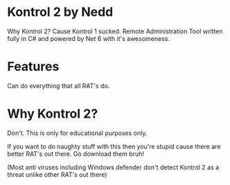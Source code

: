 # Kontrol 2 by Nedd 
Why Kontrol 2? Cause Kontrol 1 sucked.
Remote Administration Tool written fully in C# and powered by Net 6 with it's awesomeness.

# Features
Can do everything that all RAT's do.

# Why Kontrol 2?
Don't. This is only for educational purposes only. 

If you want to do naughty stuff with this then you're stupid cause there are better RAT's out there. Go download them bruh!

(Most anti viruses including Windows defender don't detect Kontrol 2 as a threat unlike other RAT's out there)


